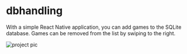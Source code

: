 # dbhandling

With a simple React Native application, you can add games to the SQLite database.
Games can be removed from the list by swiping to the right.


![project pic](https://user-images.githubusercontent.com/90003389/181008412-53a3dcfa-b6c0-4a81-9c63-3f2372fb8838.PNG)

